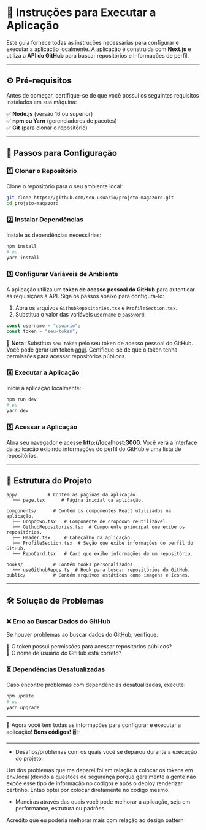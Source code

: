 # 📘 Instruções para Executar a Aplicação

Este guia fornece todas as instruções necessárias para configurar e executar a aplicação localmente. A aplicação é construída com **Next.js** e utiliza a **API do GitHub** para buscar repositórios e informações de perfil.

---

## ⚙️ Pré-requisitos

Antes de começar, certifique-se de que você possui os seguintes requisitos instalados em sua máquina:

✅ **Node.js** (versão 16 ou superior)  
✅ **npm ou Yarn** (gerenciadores de pacotes)  
✅ **Git** (para clonar o repositório)

---

## 🚀 Passos para Configuração

### 1️⃣ Clonar o Repositório

Clone o repositório para o seu ambiente local:

```bash
git clone https://github.com/seu-usuario/projeto-magazord.git
cd projeto-magazord
```

### 2️⃣ Instalar Dependências

Instale as dependências necessárias:

```bash
npm install
# ou
yarn install
```

### 3️⃣ Configurar Variáveis de Ambiente

A aplicação utiliza um **token de acesso pessoal do GitHub** para autenticar as requisições à API. Siga os passos abaixo para configurá-lo:

1. Abra os arquivos `GithubRepositories.tsx` e `ProfileSection.tsx`.
2. Substitua o valor das variáveis `username` e `password`:

```typescript
const username = "usuario";
const token = "seu-token";
```

🔹 **Nota:** Substitua `seu-token` pelo seu token de acesso pessoal do GitHub. Você pode gerar um token [aqui](https://github.com/settings/tokens). Certifique-se de que o token tenha permissões para acessar repositórios públicos.

### 4️⃣ Executar a Aplicação

Inicie a aplicação localmente:

```bash
npm run dev
# ou
yarn dev
```

### 5️⃣ Acessar a Aplicação

Abra seu navegador e acesse **[http://localhost:3000](http://localhost:3000)**. Você verá a interface da aplicação exibindo informações do perfil do GitHub e uma lista de repositórios.

---

## 📁 Estrutura do Projeto

```
app/           # Contém as páginas da aplicação.
  └── page.tsx      # Página inicial da aplicação.

components/      # Contém os componentes React utilizados na aplicação.
  ├── Dropdown.tsx   # Componente de dropdown reutilizável.
  ├── GithubRepositories.tsx  # Componente principal que exibe os repositórios.
  ├── Header.tsx     # Cabeçalho da aplicação.
  ├── ProfileSection.tsx  # Seção que exibe informações do perfil do GitHub.
  └── RepoCard.tsx   # Card que exibe informações de um repositório.

hooks/           # Contém hooks personalizados.
  └── useGithubRepos.ts  # Hook para buscar repositórios do GitHub.
public/          # Contém arquivos estáticos como imagens e ícones.

```

---

## 🛠️ Solução de Problemas

### ❌ Erro ao Buscar Dados do GitHub

Se houver problemas ao buscar dados do GitHub, verifique:

🔹 O token possui permissões para acessar repositórios públicos?  
🔹 O nome de usuário do GitHub está correto?

### ⏳ Dependências Desatualizadas

Caso encontre problemas com dependências desatualizadas, execute:

```bash
npm update
# ou
yarn upgrade
```

---

🚀 Agora você tem todas as informações para configurar e executar a aplicação! **Bons códigos!** 🖥️✨

---

- Desafios/problemas com os quais você se deparou durante a execução do projeto.

Um dos problemas que me deparei foi em relação à colocar os tokens em env.local (devido a questões de segurança porque geralmente a gente não expõe esse tipo de informação no código) e após o deploy renderizar certinho. Então optei por colocar diretamente no código mesmo.

- Maneiras através das quais você pode melhorar a aplicação, seja em performance, estrutura ou padrões.

Acredito que eu poderia melhorar mais com relação ao design pattern
